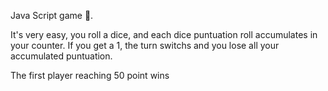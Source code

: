 Java Script game 🎲.

It's very easy, you roll a dice, and each dice puntuation roll accumulates in your counter. If you get a 1, the turn switchs and you lose all your accumulated puntuation.

The first player reaching 50 point wins
